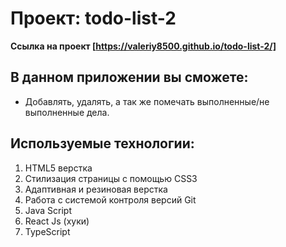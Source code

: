 # Проект: todo-list-2
**Ссылка на проект [https://valeriy8500.github.io/todo-list-2/]**

## В данном приложении вы сможете:
* Добавлять, удалять, а так же помечать выполненные/не выполненные дела.

## Используемые технологии:
1. HTML5 верстка
2. Стилизация страницы с помощью CSS3
3. Адаптивная и резиновая верстка
4. Работа с системой контроля версий Git
5. Java Script
6. React Js (хуки)
7. TypeScript
